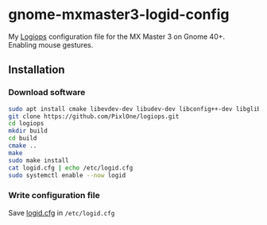 # gnome-mxmaster3-logid-config
My [Logiops](https://github.com/PixlOne/logiops) configuration file for the MX Master 3 on Gnome 40+. \
Enabling mouse gestures.

## Installation

### Download software

```sh
sudo apt install cmake libevdev-dev libudev-dev libconfig++-dev libglib2.0-dev
git clone https://github.com/PixlOne/logiops.git
cd logiops
mkdir build
cd build
cmake ..
make
sudo make install
cat logid.cfg | echo /etc/logid.cfg
sudo systemctl enable --now logid
```

### Write configuration file

Save [logid.cfg](logid.cfg) in `/etc/logid.cfg`
